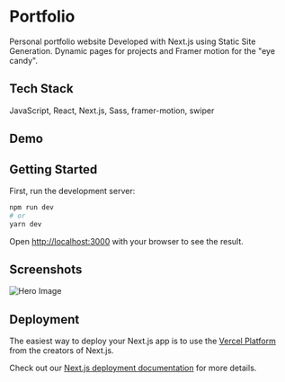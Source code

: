 
# Portfolio

Personal portfolio website Developed with Next.js using Static Site Generation. Dynamic pages for projects and Framer motion for the "eye candy".
## Tech Stack

JavaScript, React, Next.js, Sass, framer-motion, swiper


## Demo


## Getting Started


First, run the development server:

```bash
npm run dev
# or
yarn dev
```

Open [http://localhost:3000](http://localhost:3000) with your browser to see the result.
## Screenshots


![Hero Image](https://user-images.githubusercontent.com/95962613/231657867-f8b4f3e7-d1b9-45c7-9cca-549256827d5f.png)

## Deployment

The easiest way to deploy your Next.js app is to use the [Vercel Platform](https://vercel.com/new?utm_medium=default-template&filter=next.js&utm_source=create-next-app&utm_campaign=create-next-app-readme) from the creators of Next.js.

Check out our [Next.js deployment documentation](https://nextjs.org/docs/deployment) for more details.
